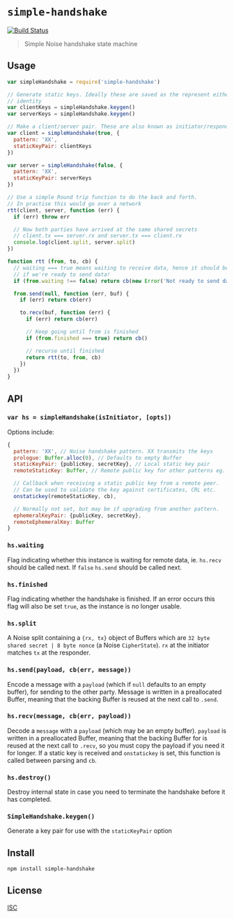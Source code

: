# `simple-handshake`

[![Build Status](https://travis-ci.org/emilbayes/simple-handshake.svg?branch=master)](https://travis-ci.org/emilbayes/simple-handshake)

> Simple Noise handshake state machine

## Usage

```js
var simpleHandshake = require('simple-handshake')

// Generate static keys. Ideally these are saved as the represent either party's
// identity
var clientKeys = simpleHandshake.keygen()
var serverKeys = simpleHandshake.keygen()

// Make a client/server pair. These are also known as initiator/responder
var client = simpleHandshake(true, {
  pattern: 'XX',
  staticKeyPair: clientKeys
})

var server = simpleHandshake(false, {
  pattern: 'XX',
  staticKeyPair: serverKeys
})

// Use a simple Round trip function to do the back and forth.
// In practise this would go over a network
rtt(client, server, function (err) {
  if (err) throw err

  // Now both parties have arrived at the same shared secrets
  // client.tx === server.rx and server.tx === client.rx
  console.log(client.split, server.split)
})

function rtt (from, to, cb) {
  // waiting === true means waiting to receive data, hence it should be false
  // if we're ready to send data!
  if (from.waiting !== false) return cb(new Error('Not ready to send data'))

  from.send(null, function (err, buf) {
    if (err) return cb(err)

    to.recv(buf, function (err) {
      if (err) return cb(err)

      // Keep going until from is finished
      if (from.finished === true) return cb()

      // recurse until finished
      return rtt(to, from, cb)
    })
  })
}
```

## API

### `var hs = simpleHandshake(isInitiator, [opts])`

Options include:

```js
{
  pattern: 'XX', // Noise handshake pattern. XX transmits the keys
  prologue: Buffer.alloc(0), // Defaults to empty Buffer
  staticKeyPair: {publicKey, secretKey}, // Local static key pair
  remoteStaticKey: Buffer, // Remote public key for other patterns eg. KK

  // Callback when receiving a static public key from a remote peer.
  // Can be used to validate the key against certificates, CRL etc.
  onstatickey(remoteStaticKey, cb),

  // Normally not set, but may be if upgrading from another pattern.
  ephemeralKeyPair: {publicKey, secretKey},
  remoteEphemeralKey: Buffer
}
```

### `hs.waiting`

Flag indicating whether this instance is waiting for remote data, ie. `hs.recv` should be called next. If `false` `hs.send` should be called next.

### `hs.finished`

Flag indicating whether the handshake is finished. If an error occurs this flag
will also be set `true`, as the instance is no longer usable.

### `hs.split`

A Noise split containing a `{rx, tx}` object of Buffers which are
`32 byte shared secret | 8 byte nonce` (a Noise `CipherState`). `rx` at the
initiator matches `tx` at the responder.

### `hs.send(payload, cb(err, message))`

Encode a message with a `payload` (which if `null` defaults to an empty buffer),
for sending to the other party. Message is written in a preallocated Buffer,
meaning that the backing Buffer is reused at the next call to `.send`.

### `hs.recv(message, cb(err, payload))`

Decode a `message` with a `payload` (which may be an empty buffer). `payload` is
written in a preallocated Buffer, meaning that the backing Buffer for is reused
at the next call to `.recv`, so you must copy the payload if you need it for
longer. If a static key is received and `onstatickey` is set, this function is
called between parsing and `cb`.

### `hs.destroy()`

Destroy internal state in case you need to terminate the handshake before it has
completed.

### `SimpleHandshake.keygen()`

Generate a key pair for use with the `staticKeyPair` option

## Install

```sh
npm install simple-handshake
```

## License

[ISC](LICENSE)

